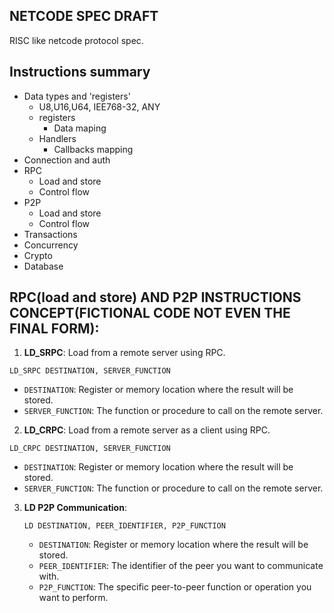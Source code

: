 ## NETCODE SPEC DRAFT
RISC like netcode protocol spec.

## Instructions summary
- Data types and 'registers'
    - U8,U16,U64, IEE768-32, ANY
    - registers
        - Data maping
    - Handlers
        - Callbacks mapping
- Connection and auth
- RPC
    - Load and store
    - Control flow
- P2P
    - Load and store
    - Control flow
- Transactions
- Concurrency
- Crypto
- Database

## RPC(load and store) AND P2P INSTRUCTIONS CONCEPT(FICTIONAL CODE NOT EVEN THE FINAL FORM):

  1. **LD_SRPC**: Load from a remote server using RPC.

   ```
   LD_SRPC DESTINATION, SERVER_FUNCTION
   ```

   - `DESTINATION`: Register or memory location where the result will be stored.
   - `SERVER_FUNCTION`: The function or procedure to call on the remote server.

   2. **LD_CRPC**: Load from a remote server as a client using RPC.

   ```
   LD_CRPC DESTINATION, SERVER_FUNCTION
   ```

   - `DESTINATION`: Register or memory location where the result will be stored.
   - `SERVER_FUNCTION`: The function or procedure to call on the remote server.

3. **LD P2P Communication**:

   ```
   LD DESTINATION, PEER_IDENTIFIER, P2P_FUNCTION
   ```

   - `DESTINATION`: Register or memory location where the result will be stored.
   - `PEER_IDENTIFIER`: The identifier of the peer you want to communicate with.
   - `P2P_FUNCTION`: The specific peer-to-peer function or operation you want to perform.
